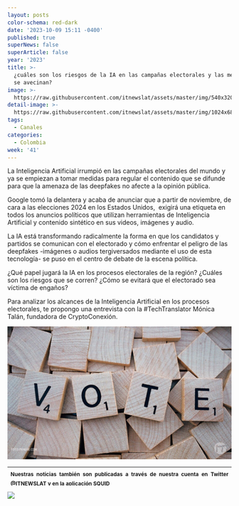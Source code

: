 ```yaml
---
layout: posts
color-schema: red-dark
date: '2023-10-09 15:11 -0400'
published: true
superNews: false
superArticle: false
year: '2023'
title: >-
  ¿cuáles son los riesgos de la IA en las campañas electorales y las medidas que
  se avecinan?
image: >-
  https://raw.githubusercontent.com/itnewslat/assets/master/img/540x320/Voto-p.jpg
detail-image: >-
  https://raw.githubusercontent.com/itnewslat/assets/master/img/1024x680/Voto-g.jpg
tags:
  - Canales
categories:
  - Colombia
week: '41'
---
```

La Inteligencia Artificial irrumpió en las campañas electorales del mundo y ya se empiezan a tomar medidas para regular el contenido que se difunde para que la amenaza de las deepfakes no afecte a la opinión pública. 

Google tomó la delantera y acaba de anunciar que a partir de noviembre, de cara a las elecciones 2024 en los Estados Unidos,  exigirá una etiqueta en todos los anuncios políticos que utilizan herramientas de Inteligencia Artificial y contenido sintético en sus videos, imágenes y audio.

La IA está transformando radicalmente la forma en que los candidatos y partidos se comunican con el electorado y cómo enfrentar el peligro de las deepfakes -imágenes o audios tergiversados mediante el uso de esta tecnología- se puso en el centro de debate de la escena política.

¿Qué papel jugará la IA en los procesos electorales de la región? ¿Cuáles son los riesgos que se corren? ¿Cómo se evitará que el electorado sea víctima de engaños?

Para analizar los alcances de la Inteligencia Artificial en los procesos electorales, te propongo una entrevista con la #TechTranslator Mónica Talán, fundadora de CryptoConexión.

![](https://raw.githubusercontent.com/itnewslat/assets/master/img/540x320/Voto-p.jpg)

<table style="height: 42px;" width="569">
<tbody>
<tr>
<td style="text-align: justify;"><sub><strong>Nuestras noticias también son publicadas a través de nuestra cuenta en Twitter <a href="https://twitter.com/itnewslat?lang=es">@ITNEWSLAT</a> y en la aplicación <a href="https://squidapp.co/en/">SQUID</a></strong></sub></td>
</tr>
</tbody>
</table>

<img src="https://tracker.metricool.com/c3po.jpg?hash=56f88a41e39ab42c063cc51676587a04"/>